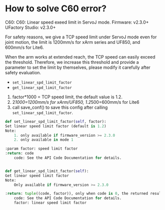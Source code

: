 # How to solve C60 error?

C60: C60: Linear speed exeed limit in ServoJ mode.
Firmware: v2.3.0+
UFactory Studio: v2.3.0+

For safety reasons, we give a TCP speed limit under ServoJ mode even for joint motion, the limit is 1200mm/s for xArm series and UF850, and 600mm/s for Lite6.  

When the arm works at extended reach, the TCP speed can easily exceed the threshold. Therefore, we increase this threshold and provide a parameter to set the limit by themselves, please modify it carefully after safety evaluation.   

* `set_linear_spd_limit_factor`
* `get_linear_spd_limit_factor`

1. factor*1000 = TCP speed limit, the default value is 1.2.
2. 2*1000=1200mm/s for xArm/UF850,  1.2*500=600mm/s for Lite6
3. call save_conf() to save this config after calling `set_linear_spd_limit_factor`.


~~~python
def set_linear_spd_limit_factor(self, factor):
Set linear speed limit factor (default is 1.2)
Note:
    1. only available if firmware_version >= 2.3.0
    2. only available in mode 1

:param factor: speed limit factor
:return: code
    code: See the API Code Documentation for details.


def get_linear_spd_limit_factor(self):
Get linear speed limit factor
Note:
    Only available if firmware_version >= 2.3.0

:return: tuple((code, factor)), only when code is 0, the returned result is correct.
    code: See the API Code Documentation for details.
    factor: linear speed limit factor
~~~